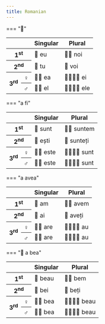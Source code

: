 ```yaml
---
title: Romanian
---
```


<!--style>
    .person-first {
        background-color: #CC0000;
    }
    
    .person-second {
        background-color: #00CC00;
    }
    
    .feminine {
        background-color: #0000CC;
    }
    
    .masculine {
        background-color: #CCCCCC;
    }
</style-->

=== "🧑"
    <table>
        <thead>
            <tr>
                <th colspan="2"></th>
                <th>Singular</th>
                <th>Plural</th>
            </tr>
        </thead>
        <tbody>
            <tr class="person-first">
                <th colspan="2">1<sup>st</sup></th>
                <td>🙋 eu</td>
                <td>🙋🙋 noi</td>
            </tr>
            <tr class="person-second">
                <th colspan="2">2<sup>nd</sup></th>
                <td>👤 tu</td>
                <td>👥 voi</td>
            </tr>
            <tr class="feminine">
                <th rowspan="2">3<sup>rd</sup></th>
                <th>♀️</th>
                <td>👩‍🦰 ea</td>
                <td>👩‍🦰👩‍🦰 ei</td>
            </tr>
            <tr class="masculine">
                <th>♂️</th>
                <td>👨‍🦰 el</td>
                <td>👨‍🦰👨‍🦰 ele</td>
            </tr>
        </tbody>
    </table>

=== "a fi"
    <table>
        <thead>
            <tr>
                <th colspan="2"></th>
                <th>Singular</th>
                <th>Plural</th>
            </tr>
        </thead>
        <tbody>
            <tr class="person-first">
                <th colspan="2">1<sup>st</sup></th>
                <td>🙋 sunt</td>
                <td>🙋🙋 suntem</td>
            </tr>
            <tr class="person-second">
                <th colspan="2">2<sup>nd</sup></th>
                <td>👤 ești</td>
                <td>👥 sunteți</td>
            </tr>
            <tr class="feminine">
                <th rowspan="2">3<sup>rd</sup></th>
                <th>♀️</th>
                <td>👩‍🦰 este</td>
                <td>👩‍🦰👩‍🦰 sunt</td>
            </tr>
            <tr class="masculine">
                <th>♂️</th>
                <td>👨‍🦰 este</td>
                <td>👨‍🦰👨‍🦰 sunt</td>
            </tr>
        </tbody>
    </table>

=== "a avea"
    <table>
        <thead>
            <tr>
                <th colspan="2"></th>
                <th>Singular</th>
                <th>Plural</th>
            </tr>
        </thead>
        <tbody>
            <tr class="person-first">
                <th colspan="2">1<sup>st</sup></th>
                <td>🙋 am</td>
                <td>🙋🙋 avem</td>
            </tr>
            <tr class="person-second">
                <th colspan="2">2<sup>nd</sup></th>
                <td>👤 ai</td>
                <td>👥 aveți</td>
            </tr>
            <tr class="feminine">
                <th rowspan="2">3<sup>rd</sup></th>
                <th>♀️</th>
                <td>👩‍🦰 are</td>
                <td>👩‍🦰👩‍🦰 au</td>
            </tr>
            <tr class="masculine">
                <th>♂️</th>
                <td>👨‍🦰 are</td>
                <td>👨‍🦰👨‍🦰 au</td>
            </tr>
        </tbody>
    </table>

=== "🥤 a bea"
    <table>
        <thead>
            <tr>
                <th colspan="2"></th>
                <th>Singular</th>
                <th>Plural</th>
            </tr>
        </thead>
        <tbody>
            <tr class="person-first">
                <th colspan="2">1<sup>st</sup></th>
                <td>🙋 beau</td>
                <td>🙋🙋 bem</td>
            </tr>
            <tr class="person-second">
                <th colspan="2">2<sup>nd</sup></th>
                <td>👤 bei</td>
                <td>👥 beți</td>
            </tr>
            <tr class="feminine">
                <th rowspan="2">3<sup>rd</sup></th>
                <th>♀️</th>
                <td>👩‍🦰 bea</td>
                <td>👩‍🦰👩‍🦰 beau</td>
            </tr>
            <tr class="masculine">
                <th>♂️</th>
                <td>👨‍🦰 bea</td>
                <td>👨‍🦰👨‍🦰 beau</td>
            </tr>
        </tbody>
    </table>
